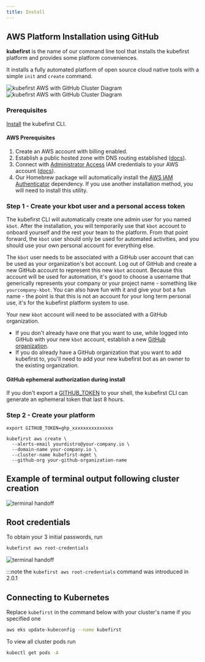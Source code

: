 ```yaml
---
title: Install
---
```


## AWS Platform Installation using GitHub

**kubefirst** is the name of our command line tool that installs the kubefirst platform and provides some platform conveniences.

It installs a fully automated platform of open source cloud native tools with a simple `init` and `create` command.

![kubefirst AWS with GitHub Cluster Diagram](../../../img/aws/github/installation-diagram-light.png#light-mode)![kubefirst AWS with GitHub Cluster Diagram](../../../img/aws/github/installation-diagram-dark.png#dark-mode)

### Prerequisites

[Install](../../overview.md#install-the-kubefirst-cli) the kubefirst CLI.

#### AWS Prerequisites

1. Create an AWS account with billing enabled.
2. Establish a public hosted zone with DNS routing established ([docs](https://docs.aws.amazon.com/Route53/latest/DeveloperGuide/AboutHZWorkingWith.html)).
3. Connect with [Administrator Access](https://console.aws.amazon.com/iam/home?#/policies/arn:aws:iam::aws:policy/AdministratorAccessserviceLevelSummary) IAM credentials to your AWS account ([docs](https://docs.aws.amazon.com/general/latest/gr/aws-sec-cred-types.html#access-keys-and-secret-access-keys)).
4. Our Homebrew package will automatically install the [AWS IAM Authenticator](https://docs.aws.amazon.com/eks/latest/userguide/install-aws-iam-authenticator.html) dependency. If you use another installation method, you will need to install this utility.

### Step 1 - Create your kbot user and a personal access token

The kubefirst CLI will automatically create one admin user for you named `kbot`. After the installation, you will temporarily use that `kbot` account to onboard yourself and the rest your team to the platform. From that point forward, the `kbot` user should only be used for automated activities, and you should use your own personal account for everything else.

The `kbot` user needs to be associated with a GitHub user account that can be used as your organization's bot account. Log out of GitHub and create a new GitHub account to represent this new `kbot` account. Because this account will be used for automation, it's good to choose a username that generically represents your company or your project name - something like `yourcompany-kbot`. You can also have fun with it and give your bot a fun name - the point is that this is not an account for your long term personal use, it's for the kubefirst platform system to use.

Your new `kbot` account will need to be associated with a GitHub organization.

- If you don't already have one that you want to use, while logged into GitHub with your new `kbot` account, establish a new [GitHub organization](https://docs.github.com/en/organizations/collaborating-with-groups-in-organizations/creating-a-new-organization-from-scratch).
- If you do already have a GitHub organization that you want to add kubefirst to, you'll need to add your new kubefirst bot as an owner to the existing organization.

#### GitHub ephemeral authorization during install

If you don't export a [GITHUB_TOKEN](../../../explore/github-token.md) to your shell, the kubefirst CLI can generate an ephemeral token that last 8 hours.

### Step 2 - Create your platform

```shell
export GITHUB_TOKEN=ghp_xxxxxxxxxxxxxxx

kubefirst aws create \
  --alerts-email yourdistro@your-company.io \
  --domain-name your-company.io \
  --cluster-name kubefirst-mgmt \
  --github-org your-github-organization-name
```

## Example of terminal output following cluster creation

![terminal handoff](../../../img/aws/github/handoff-screen.png)

## Root credentials

To obtain your 3 initial passwords, run

```bash
kubefirst aws root-credentials
```

![terminal handoff](../../../img/common/kubefirst/root-credentials.png)

:::note the `kubefirst aws root-credentials` command was introduced in 2.0.1

## Connecting to Kubernetes

Replace `kubefirst` in the command below with your cluster's name if you specified one

```bash
aws eks update-kubeconfig --name kubefirst
```

To view all cluster pods run

```bash
kubectl get pods -A
```
